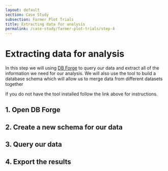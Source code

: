 ```yaml
---
layout: default
section: Case Study
subsection: Farmer Plot Trials
title: Extracting data for analysis
permalink: /case-study/farmer-plot-trials/step-4
---
```


# Extracting data for analysis

In this step we will using [DB Forge](/tools/db-forge) to query our data and extract all of the information we need for our analysis.
We will also use the tool to build a database schema which will allow us to merge data from different datasets together

If you do not have the tool installed follow the link above for instructions.

## 1. Open DB Forge

## 2. Create a new schema for our data

## 3. Query our data

## 4. Export the results
